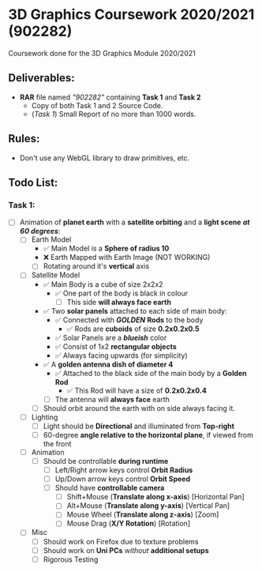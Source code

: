 # 3D Graphics Coursework 2020/2021 (902282)
Coursework done for the 3D Graphics Module 2020/2021

## Deliverables:
- **RAR** file named *"902282"* containing **Task 1** and **Task 2**
	- Copy of both Task 1 and 2 Source Code.
	- (*Task 1*) Small Report of no more than 1000 words.

## Rules:
- Don't use any WebGL library to draw primitives, etc.

## Todo List:
 ### Task 1:
- [ ] Animation of **planet earth** with a **satellite orbiting** and a **light scene** ***at 60 degrees***:
	- [ ] Earth Model
		- ✅ Main Model is a **Sphere of radius 10**
		- ❌ Earth Mapped with Earth Image (NOT WORKING)
		- [ ] Rotating around it's **vertical** axis
	- [ ] Satellite Model
		- ✅ Main Body is a cube of size 2x2x2
			- ✅ One part of the body is black in colour
				- [ ] This side **will always face earth**
		- ✅ Two **solar panels** attached to each side of main body:
			- ✅ Connected with ***GOLDEN*** **Rods** to the body
				- ✅ Rods are **cuboids** of size **0.2x0.2x0.5**
			- ✅ Solar Panels are a ***blueish*** color
			- ✅ Consist of 1x2 **rectangular objects**
			- ✅ Always facing upwards (for simplicity)
		- ✅ A **golden antenna dish of diameter 4**
			- ✅ Attached to the black side of the main body by a **Golden Rod**
				- ✅ This Rod will have a size of **0.2x0.2x0.4**
			- [ ] The antenna will **always face** earth
		- [ ] Should orbit around the earth with on side always facing it.
	- [ ] Lighting
		- [ ] Light should be **Directional** and illuminated from **Top-right**
		- [ ] 60-degree **angle relative to the horizontal plane**, if viewed from the front
	- [ ] Animation
		- [ ] Should be controllable **during runtime**
			- [ ] Left/Right arrow keys control **Orbit Radius**
			- [ ] Up/Down arrow keys control **Orbit Speed**
			- [ ] Should have **controllable camera**
				- [ ] Shift+Mouse (**Translate along x-axis**) [Horizontal Pan]
				- [ ] Alt+Mouse (**Translate along y-axis**) [Vertical Pan]
				- [ ] Mouse Wheel (**Translate along z-axis**) [Zoom]
				- [ ] Mouse Drag (**X/Y Rotation**) [Rotation]
	- [ ] Misc
		- [ ] Should work on Firefox due to texture problems
		- [ ] Should work on **Uni PCs** *without* **additional setups**
		- [ ] Rigorous Testing

